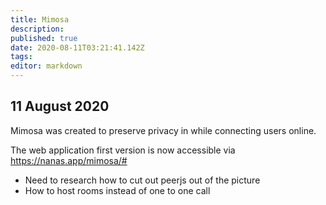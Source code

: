 ```yaml
---
title: Mimosa
description: 
published: true
date: 2020-08-11T03:21:41.142Z
tags: 
editor: markdown
---
```


## 11 August 2020

Mimosa was created to preserve privacy in while connecting users online.

The web application first version is now accessible via https://nanas.app/mimosa/#

- Need to research how to cut out peerjs out of the picture
- How to host rooms instead of one to one call
